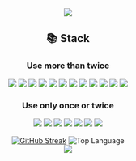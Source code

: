 <div align="center">
  <img src="https://capsule-render.vercel.app/api?type=waving&color=gradient&height=200&section=header&text=Wonhee-Lee&desc=Towards%20a%20Data%20Scientist%20and%20Analyst&fontSize=40&fontColor=FFFFFF&fontAlignY=40"/>
</div>

<div align="center">
  
  ## :books: Stack
  ### Use more than twice
  <img src="https://img.shields.io/badge/Linux-FCC624?style=plastic&logo=Linux&logoColor=white"/> <img src="https://img.shields.io/badge/Ubuntu-E95420?style=plastic&logo=Ubuntu&logoColor=white"/> <img src="https://img.shields.io/badge/Visual Studio-5C2D91?style=plastic&logo=Visual Studio&logoColor=white"/> <img src="https://img.shields.io/badge/VS Code-007ACC?style=plastic&logo=Visual Studio Code&logoColor=white"/> <img src="https://img.shields.io/badge/PyCharm-000000?style=plastic&logo=Pycharm&logoColor=white"/> <img src="https://img.shields.io/badge/Python-3776AB?style=plastic&logo=Python&logoColor=white"/> <img src="https://img.shields.io/badge/PyPy-193440?style=plastic&logo=PyPy&logoColor=white"/> <img src="https://img.shields.io/badge/PyTorch-EE4C2C?style=plastic&logo=PyTorch&logoColor=white"/> <img src="https://img.shields.io/badge/Jupyter-F37626?style=plastic&logo=Jupyter&logoColor=white"/> <img src="https://img.shields.io/badge/MySQL-4479A1?style=plastic&logo=MySQL&logoColor=white"/> <img src="https://img.shields.io/badge/Git-F05032?style=plastic&logo=git&logoColor=white"> <img src="https://img.shields.io/badge/GitHub-181717?style=plastic&logo=GitHub&logoColor=white"/>
  
  ### Use only once or twice
  <img src="https://img.shields.io/badge/C++-00599C?style=plastic&logo=C%2B%2B&logoColor=white"/> <img src="https://img.shields.io/badge/Java-F7DF1E?style=plastic&logo=Java&logoColor=white"/> <img src="https://img.shields.io/badge/JavaScript-F7DF1E?style=plastic&logo=JavaScript&logoColor=white"/>  <img src="https://img.shields.io/badge/Node.js-339933?style=plastic&logo=Node.js&logoColor=white"/> <img src="https://img.shields.io/badge/TensorFlow-FF6F00?style=plastic&logo=TensorFlow&logoColor=white"/> <img src="https://img.shields.io/badge/Keras-D00000?style=plastic&logo=Keras&logoColor=white"/> <img src="https://img.shields.io/badge/Amazon AWS-232F3E?style=plastic&logo=Amazon%20AWS&logoColor=white"/>
</div>

<div align="center">
  <a href="https://git.io/streak-stats"><img align="center" src="https://github-readme-streak-stats.herokuapp.com?user=lostdesire&theme=ambient_gradient&locale=ko&exclude_days=Sun%2CSat&hide_border=true" alt="GitHub Streak"/></a>
  <img align="center" src="https://github-readme-stats.vercel.app/api/top-langs/?username=lostdesire&theme=ambient_gradient&layout=compact&hide_border=true&langs_count=10" alt="Top Language"/>
</div>

<div align="center">
  <a href="https://hits.seeyoufarm.com"><img align="center" src="https://hits.seeyoufarm.com/api/count/incr/badge.svg?url=https%3A%2F%2Fgithub.com%2Flostdesire&count_bg=%2379C83D&title_bg=%23555555&icon=github.svg&icon_color=%23E7E7E7&title=GitHub&edge_flat=false"/></a>
</div>
  
